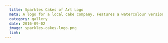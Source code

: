 ```yaml
---
  title: Sparkles Cakes of Art Logo
  meta: A logo for a local cake company. Features a watercolour version of their favourite cake.
  category: gallery
  date: 2016-09-02
  image: sparkles-cakes-logo.png
  link:
---
```

